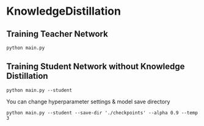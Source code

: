 # KnowledgeDistillation

## Training Teacher Network
    python main.py 
## Training Student Network without Knowledge Distillation
    python main.py --student
 You can change hyperparameter settings & model save directory
 
    python main.py --student --save-dir './checkpoints' --alpha 0.9 --temp 3

